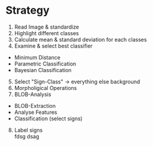 # Strategy

1. Read Image & standardize  
2. Highlight different classes  
3. Calculate mean & standard deviation for each classes  
4. Examine & select best classifier  
* Minimum Distance  
* Parametric Classification  
* Bayesian Classification  
5. Select "Sign-Class" -> everything else background  
6. Morpholigical Operations  
7. BLOB-Analysis  
* BLOB-Extraction  
* Analyse Features  
* Classification (select signs)  
8. Label signs  
fdsg
dsag